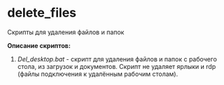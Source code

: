 # delete_files
Скрипты для удаления файлов и папок

**Описание скриптов:**
1. *Del_desktop.bat* - скрипт для удаления файлов и папок с рабочего стола, из загрузок и документов. Скрипт не удаляет ярлыки и rdp (файлы подключения к удалённым рабочим столам).
